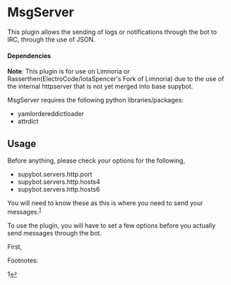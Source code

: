 # MsgServer

This plugin allows the sending of logs or notifications through the bot to IRC, through the use of JSON.

#### Dependencies

**Note**: This plugin is for use on Limnoria or Rasserthen(ElectroCode/IotaSpencer's Fork of Limnoria) due to the use of the internal httpserver that is not yet merged into base supybot.



MsgServer requires the following python libraries/packages:

* yamlordereddictloader
* attrdict

## Usage

Before anything, please check your options for the following,

* supybot.servers.http.port
* supybot.servers.http.hosts4
* supybot.servers.http.hosts6

You will need to know these as this is where you need to send your messages.<sup id="a1">[1](#f1)</sup>

To use the plugin, you will have to set a few options before you actually send messages through the bot.

First,


Footnotes:

<a id="f1">1</a>[↩](#a1)